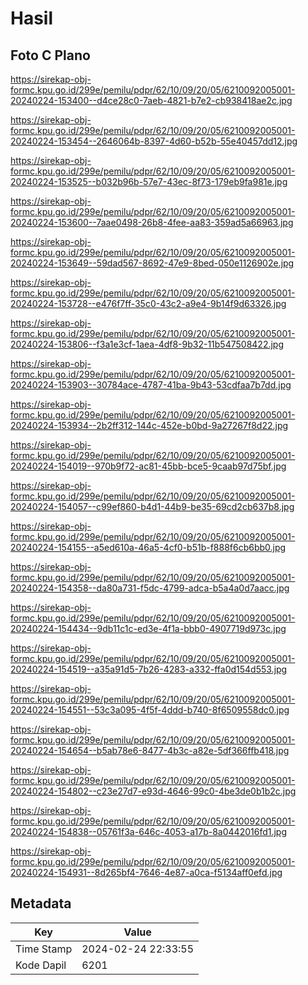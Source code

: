 # Hasil

## Foto C Plano

https://sirekap-obj-formc.kpu.go.id/299e/pemilu/pdpr/62/10/09/20/05/6210092005001-20240224-153400--d4ce28c0-7aeb-4821-b7e2-cb938418ae2c.jpg

https://sirekap-obj-formc.kpu.go.id/299e/pemilu/pdpr/62/10/09/20/05/6210092005001-20240224-153454--2646064b-8397-4d60-b52b-55e40457dd12.jpg

https://sirekap-obj-formc.kpu.go.id/299e/pemilu/pdpr/62/10/09/20/05/6210092005001-20240224-153525--b032b96b-57e7-43ec-8f73-179eb9fa981e.jpg

https://sirekap-obj-formc.kpu.go.id/299e/pemilu/pdpr/62/10/09/20/05/6210092005001-20240224-153600--7aae0498-26b8-4fee-aa83-359ad5a66963.jpg

https://sirekap-obj-formc.kpu.go.id/299e/pemilu/pdpr/62/10/09/20/05/6210092005001-20240224-153649--59dad567-8692-47e9-8bed-050e1126902e.jpg

https://sirekap-obj-formc.kpu.go.id/299e/pemilu/pdpr/62/10/09/20/05/6210092005001-20240224-153728--e476f7ff-35c0-43c2-a9e4-9b14f9d63326.jpg

https://sirekap-obj-formc.kpu.go.id/299e/pemilu/pdpr/62/10/09/20/05/6210092005001-20240224-153806--f3a1e3cf-1aea-4df8-9b32-11b547508422.jpg

https://sirekap-obj-formc.kpu.go.id/299e/pemilu/pdpr/62/10/09/20/05/6210092005001-20240224-153903--30784ace-4787-41ba-9b43-53cdfaa7b7dd.jpg

https://sirekap-obj-formc.kpu.go.id/299e/pemilu/pdpr/62/10/09/20/05/6210092005001-20240224-153934--2b2ff312-144c-452e-b0bd-9a27267f8d22.jpg

https://sirekap-obj-formc.kpu.go.id/299e/pemilu/pdpr/62/10/09/20/05/6210092005001-20240224-154019--970b9f72-ac81-45bb-bce5-9caab97d75bf.jpg

https://sirekap-obj-formc.kpu.go.id/299e/pemilu/pdpr/62/10/09/20/05/6210092005001-20240224-154057--c99ef860-b4d1-44b9-be35-69cd2cb637b8.jpg

https://sirekap-obj-formc.kpu.go.id/299e/pemilu/pdpr/62/10/09/20/05/6210092005001-20240224-154155--a5ed610a-46a5-4cf0-b51b-f888f6cb6bb0.jpg

https://sirekap-obj-formc.kpu.go.id/299e/pemilu/pdpr/62/10/09/20/05/6210092005001-20240224-154358--da80a731-f5dc-4799-adca-b5a4a0d7aacc.jpg

https://sirekap-obj-formc.kpu.go.id/299e/pemilu/pdpr/62/10/09/20/05/6210092005001-20240224-154434--9db11c1c-ed3e-4f1a-bbb0-4907719d973c.jpg

https://sirekap-obj-formc.kpu.go.id/299e/pemilu/pdpr/62/10/09/20/05/6210092005001-20240224-154519--a35a91d5-7b26-4283-a332-ffa0d154d553.jpg

https://sirekap-obj-formc.kpu.go.id/299e/pemilu/pdpr/62/10/09/20/05/6210092005001-20240224-154551--53c3a095-4f5f-4ddd-b740-8f6509558dc0.jpg

https://sirekap-obj-formc.kpu.go.id/299e/pemilu/pdpr/62/10/09/20/05/6210092005001-20240224-154654--b5ab78e6-8477-4b3c-a82e-5df366ffb418.jpg

https://sirekap-obj-formc.kpu.go.id/299e/pemilu/pdpr/62/10/09/20/05/6210092005001-20240224-154802--c23e27d7-e93d-4646-99c0-4be3de0b1b2c.jpg

https://sirekap-obj-formc.kpu.go.id/299e/pemilu/pdpr/62/10/09/20/05/6210092005001-20240224-154838--05761f3a-646c-4053-a17b-8a0442016fd1.jpg

https://sirekap-obj-formc.kpu.go.id/299e/pemilu/pdpr/62/10/09/20/05/6210092005001-20240224-154931--8d265bf4-7646-4e87-a0ca-f5134aff0efd.jpg


## Metadata

| Key        | Value               |
| ---------- | ------------------- |
| Time Stamp | 2024-02-24 22:33:55 |
| Kode Dapil | 6201                |



